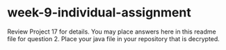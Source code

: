 # week-9-individual-assignment

Review Project 17 for details. You may place answers here in this readme file for question 2. Place your java file in your repository that is decrypted.

